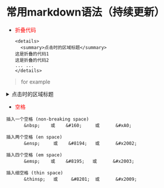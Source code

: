 # 常用markdown语法（持续更新）

- <font color=red>折叠代码</font>
  ```
  <details>
    <summary>点击时的区域标题</summary>
  这是折叠的代码1  
  这是折叠的代码2
  ... ...
  </details>
  ```
> for example

  <details>
    <summary>点击时的区域标题</summary>
  
  这是折叠的代码1  
  这是折叠的代码2
  ```
  <?php
  echo 666
  ```
  </details>
  
- <font color=red>空格</font>
```
插入一个空格 (non-breaking space)
　　　　&nbsp;    或    &#160;     或      &#xA0;

插入两个空格 (en space)
　　　　&ensp;     或    &#8194;   或      &#x2002;

插入四个空格 (em space)
　　　　&emsp;    或    &#8195;   或      &#x2003;

插入细空格 (thin space)
　　　　&thinsp;   或     &#8201;  或      &#x2009;
```

